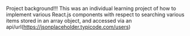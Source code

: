 Project background!!!
This was an individual learning project of how to implement various React.js components with respect to searching various items stored in an array object, and accessed via an api/url(https://jsonplaceholder.typicode.com/users)
